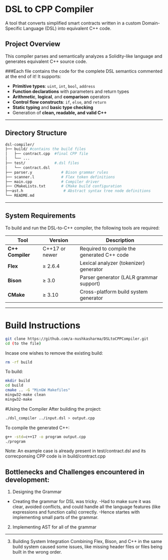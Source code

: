# DSL to CPP Compiler 

A tool that converts simplified smart contracts written in a custom Domain-Specific Language (DSL) into equivalent C++ code.

## Project Overview

This compiler parses and semantically analyzes a Solidity-like language and generates equivalent C++ source code. 

###Each file contains the code for the complete DSL semantics commented at the end of it!
It supports:

- **Primitive types**: `uint`, `int`, `bool`, `address`
- **Function declarations** with parameters and return types
- **Arithmetic**, **logical**, and **comparison** operators
- **Control flow constructs**: `if`, `else`, and `return`
- **Static typing** and **basic type checking**
- Generation of **clean, readable, and valid C++**

---
## Directory Structure
```bash
dsl-compiler/
├── build/ #contains the build files                
│   ├── contract.cpp  #final CPP file
│   └── ...
├── test/             #.dsl files
│   └── contract.dsl
├── parser.y             # Bison grammar rules
├── scanner.l            # Flex token definitions
├── main.cpp             # Compiler driver
├── CMakeLists.txt       # CMake build configuration
├──ast.h                  # Abstract syntax tree node definitions
└── README.md
```
---
## System Requirements

To build and run the DSL-to-C++ compiler, the following tools are required:

| Tool            | Version      | Description                                 |
|-----------------|--------------|---------------------------------------------|
| **C++ Compiler**| C++17 or newer | Required to compile the generated C++ code |
| **Flex**        | ≥ 2.6.4      | Lexical analyzer (tokenizer) generator      |
| **Bison**       | ≥ 3.0        | Parser generator (LALR grammar support)     |
| **CMake**       | ≥ 3.10       | Cross-platform build system generator       |
---
# Build Instructions
```bash
git clone https://github.com/a-nushkasharma/DSLtoCPPCompiler.git
cd (to the file)
```
Incase one wishes to remove the existing build:
```bash
rm -rf build
```
To build:
```bash
mkdir build 
cd build
cmake .. -G "MinGW Makefiles"
mingw32-make clean
mingw32-make
```

#Using the Compiler
After building the project:
```bash
./dsl_compiler ../input.dsl > output.cpp
```
To compile the generated C++:
```bash
g++ -std=c++17 -o program output.cpp
./program
```

Note: An example case is already present in  test/contract.dsl and its correcponsing CPP code is in build/contract.cpp

## Bottlenecks and Challenges encountered in development:
1. Designing the Grammar
- Creating the grammar for DSL was tricky.
-Had to make sure it was clear, avoided conflicts, and could handle all the language features (like expressions and function calls) correctly.
-Hence startes with implementing small parts of the grammar.

2. Implementing AST for all of the grammar
---
3. Building System Integration
Combining Flex, Bison, and C++ in the same build system caused some issues, like missing header files or files being built in the wrong order.

